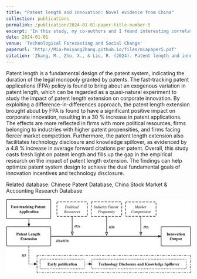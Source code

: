 ```yaml
---
title: "Patent length and innovation: Novel evidence from China"
collection: publications
permalink: /publication/2024-01-01-paper-title-number-5
excerpt: 'In this study, my co-authors and I found interesting correlations between the patent review system and patent length, and conducted an empirical investigation on the impact of patent length on innovation development.'
date: 2024-01-01
venue: 'Technological Forecasting and Social Change'
paperurl: 'http://Mia-MeiyangZhang.github.io/files/miapaper5.pdf'
citation: 'Zhang, M., Zhu, X., & Liu, R. (2024). Patent length and innovation: Novel evidence from China. Technological Forecasting and Social Change, 198, 123010.'
---
```


Patent length is a fundamental design of the patent system, indicating the duration of the legal monopoly granted by patents. The fast-tracking patent applications (FPA) policy is found to bring about an exogenous variation in patent length, which can be regarded as a quasi-natural experiment to study the impact of patent length extension on corporate innovation. By exploiting a difference-in-differences approach, the patent length extension brought about by FPA is found to have a significant positive impact on corporate innovation, resulting in a 30 % increase in patent applications. The effects are more reflected in firms with more political resources, firms belonging to industries with higher patent propensities, and firms facing fiercer market competition. Furthermore, the patent length extension also facilitates technology disclosure and knowledge spillover, as evidenced by a 4.8 % increase in average forward citations per patent. Overall, this study casts fresh light on patent length and fills up the gap in the empirical research on the impact of patent length extension. The findings can help optimize patent system design to achieve the dual fundamental goals of innovation incentives and technology disclosure.

Related database: Chinese Patent Database, China Stock Market & Accounting Research Database

![GitHub Logo](../images/raypaper4.png)
